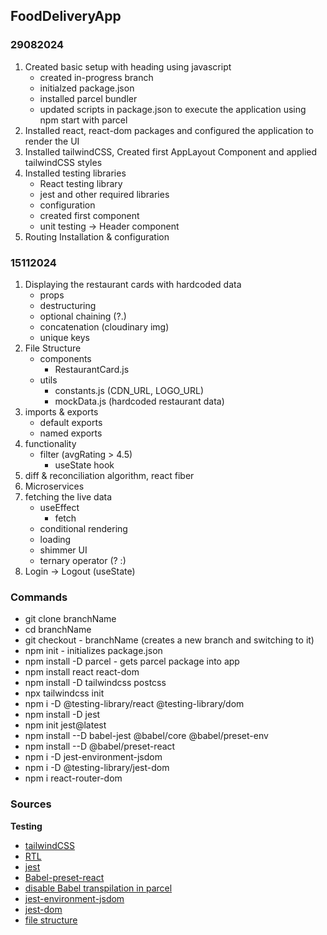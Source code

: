 ## FoodDeliveryApp

### 29082024
1. Created basic setup with heading using javascript
    - created in-progress branch
    - initialzed package.json
    - installed parcel bundler
    - updated scripts in package.json to execute the application using npm start with parcel
2. Installed react, react-dom packages and configured the application to render the UI
3. Installed tailwindCSS, Created first AppLayout Component and applied tailwindCSS styles
4. Installed testing libraries
    - React testing library
    - jest and other required libraries
    - configuration
    - created first component
    - unit testing -> Header component
5. Routing Installation & configuration
### 15112024
1. Displaying the restaurant cards with hardcoded data
    - props
    - destructuring
    - optional chaining (?.)
    - concatenation (cloudinary img)
    - unique keys
2. File Structure
    - components
        - RestaurantCard.js
    - utils
        - constants.js (CDN_URL, LOGO_URL)
        - mockData.js (hardcoded restaurant data)
3. imports & exports
    - default exports
    - named exports
4. functionality
    - filter (avgRating > 4.5)
        - useState hook
5. diff & reconciliation algorithm, react fiber
6. Microservices
7. fetching the live data
    - useEffect
        - fetch
    - conditional rendering
    - loading
    - shimmer UI
    - ternary operator (? :)
8. Login -> Logout (useState)

### Commands
- git clone branchName
- cd branchName
- git checkout - branchName (creates a new branch and switching to it)
- npm init - initializes package.json
- npm install -D parcel - gets parcel package into app
- npm install react react-dom
- npm install -D tailwindcss postcss
- npx tailwindcss init
- npm i -D @testing-library/react @testing-library/dom
- npm install -D jest
- npm init jest@latest
- npm install --D babel-jest @babel/core @babel/preset-env
- npm install --D @babel/preset-react
- npm i -D jest-environment-jsdom
- npm i -D @testing-library/jest-dom
- npm i react-router-dom
### Sources
**Testing**
- [tailwindCSS](https://tailwindcss.com/docs/guides/parcel)
- [RTL](https://testing-library.com/docs/react-testing-library/intro)
- [jest](https://jestjs.io/docs/getting-started)
- [Babel-preset-react](https://babeljs.io/docs/babel-preset-react)
- [disable Babel transpilation in parcel](https://parceljs.org/languages/javascript/)
- [jest-environment-jsdom](https://jestjs.io/docs/next/tutorial-jquery)
- [jest-dom](https://testing-library.com/docs/ecosystem-jest-dom/)
- [file structure](https://legacy.reactjs.org/docs/faq-structure.html)



